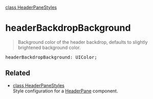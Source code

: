 [class HeaderPaneStyles](HeaderPaneStyles.md)

# headerBackdropBackground

> Background color of the header backdrop, defaults to slightly brightened background color.

<pre class="docgen_signature">headerBackdropBackground: UIColor;</pre>

## Related

- [<!--{ref:class}-->class HeaderPaneStyles](HeaderPaneStyles.md) \
    Style configuration for a [HeaderPane](HeaderPane.md) component.
